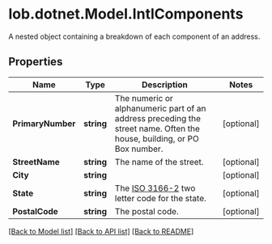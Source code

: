# lob.dotnet.Model.IntlComponents
A nested object containing a breakdown of each component of an address.

## Properties

Name | Type | Description | Notes
------------ | ------------- | ------------- | -------------
**PrimaryNumber** | **string** | The numeric or alphanumeric part of an address preceding the street name. Often the house, building, or PO Box number. | [optional] 
**StreetName** | **string** | The name of the street. | [optional] 
**City** | **string** |  | [optional] 
**State** | **string** | The [ISO 3166-2](https://en.wikipedia.org/wiki/ISO_3166-2) two letter code for the state.  | [optional] 
**PostalCode** | **string** | The postal code. | [optional] 

[[Back to Model list]](../README.md#documentation-for-models) [[Back to API list]](../README.md#documentation-for-api-endpoints) [[Back to README]](../README.md)

